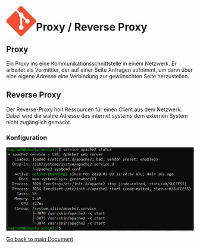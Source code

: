 <img align="left" width="80" height="80" src="./img/../../img/git-logo.png" alt="Github Logo">

# Proxy / Reverse Proxy


## Proxy
Ein Proxy ins eine Kommunikationsschnittstelle in einem Netzwerk. Er arbeitet als Vermittler, der auf einer Seite Anfragen aufnimmt, um dann über eine eigene Adresse eine Verbindung zur gewünschten Seite herzustellen.

## Reverse Proxy
Der Reverse-Proxy holt Ressourcen für einen Client aus dem Netzwerk. Dabei wird die wahre Adresse des internet systems dem externen System nicht zugänglich gemacht.

### Konfiguration 
<img align="center" width="" height="" src="./img/../../img/apache2_status.png" alt="apache2_status">


[Go back to main Document](https://github.com/Daddey69/Modul_300/blob/master/README.md)